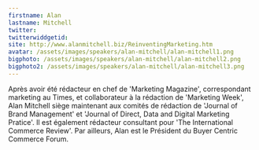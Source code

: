 ```yaml
---
firstname: Alan 
lastname: Mitchell
twitter: 
twitterwiddgetid: 
site: http://www.alanmitchell.biz/ReinventingMarketing.htm
avatar: /assets/images/speakers/alan-mitchell/alan-mitchell1.png
bigphoto: /assets/images/speakers/alan-mitchell/alan-mitchell2.png
bigphoto2: /assets/images/speakers/alan-mitchell/alan-mitchell3.png
---
```


Après avoir été rédacteur en chef de 'Marketing Magazine', correspondant marketing au Times, et collaborateur à la rédaction de 'Marketing Week', Alan Mitchell siège maintenant aux comités de rédaction de 'Journal of Brand Management' et 'Journal of Direct, Data and Digital Marketing Pratice'. Il est également rédacteur consultant pour 'The International Commerce Review'. 
Par ailleurs, Alan est le Président du Buyer Centric Commerce Forum.



